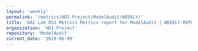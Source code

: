 ```yaml
---
layout: 'weekly'
permalink: '/metrics/HDI-Project/ModelAudit/WEEKLY/'
title: 'DAI Lab OSS Metrics Metrics report for ModelAudit | WEEKLY-REPORT-2019-06-09'
organization: 'HDI-Project'
repository: 'ModelAudit'
current_date: '2019-06-09'
---
```

